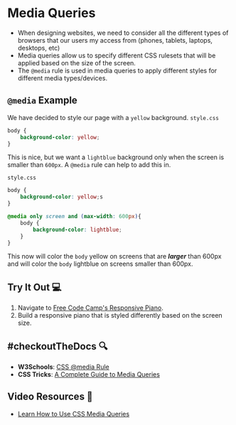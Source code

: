 # Media Queries
- When designing websites, we need to consider all the different types of browsers that our users my access from (phones, tablets, laptops, desktops, etc)
- Media queries allow us to specify different CSS rulesets that will be applied based on the size of the screen.
- The `@media` rule is used in media queries to apply different styles for different media types/devices.

## `@media` Example

We have decided to style our page with a `yellow` background.
`style.css`
```css
body {
    background-color: yellow;
}
```

This is nice, but we want a `lightblue` background only when the screen is smaller than `600px`. A `@media` rule can help to add this in.

`style.css`
```css
body {
    background-color: yellow;s
}

@media only screen and (max-width: 600px){
    body {
        background-color: lightblue;
    }
}
```

This now will color the `body` yellow on screens that are ***larger*** than 600px and will color the `body` lightblue on screens smaller than 600px. 

## Try It Out 💻
1. Navigate to [Free Code Camp's Responsive Piano](https://www.freecodecamp.org/learn/2022/responsive-web-design/learn-responsive-web-design-by-building-a-piano/step-1).
2. Build a responsive piano that is styled differently based on the screen size.

## #checkoutTheDocs 🔍
- **W3Schools**: [CSS @media Rule](https://www.w3schools.com/cssref/css3_pr_mediaquery.php)
- **CSS Tricks**: [A Complete Guide to Media Queries](https://css-tricks.com/a-complete-guide-to-css-media-queries/)

## Video Resources 🎥
- [Learn How to Use CSS Media Queries](https://www.youtube.com/watch?v=2KL-z9A56SQ)